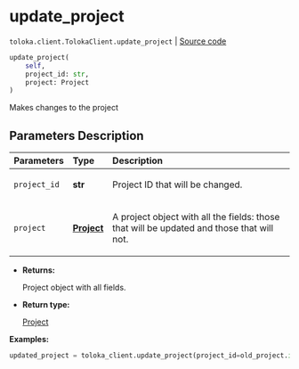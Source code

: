 # update_project
`toloka.client.TolokaClient.update_project` | [Source code](https://github.com/Toloka/toloka-kit/blob/v1.0.1/src/client/__init__.py#L40)

```python
update_project(
    self,
    project_id: str,
    project: Project
)
```

Makes changes to the project

## Parameters Description

| Parameters | Type | Description |
| :----------| :----| :-----------|
`project_id`|**str**|<p>Project ID that will be changed.</p>
`project`|**[Project](toloka.client.project.Project.md)**|<p>A project object with all the fields: those that will be updated and those that will not.</p>

* **Returns:**

  Project object with all fields.

* **Return type:**

  [Project](toloka.client.project.Project.md)

**Examples:**

```python
updated_project = toloka_client.update_project(project_id=old_project.id, project=new_project_object)
```
